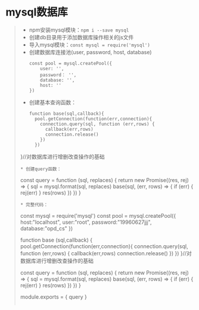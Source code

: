 # mysql数据库
>* npm安装mysql模块：```npm i --save mysql```  
>* 创建db目录用于添加数据库操作相关的js文件  
>* 导入mysql模块：```const mysql = require('mysql')```  
>* 创建数据库连接池(user, password, host, database)
>   ```
>   const pool = mysql.createPool({
>       user: '',
>       password： '',
>       database: '',
>       host: ''
>   })
>   ```
>* 创建基本查询函数：
>   ```
>   function base(sql,callback){
>     pool.getConnection(function(err,connection){
>       connection.query(sql, function (err,rows) {
>         callback(err,rows)
>         connection.release()
>       })
>     })
>  }//对数据库进行增删改查操作的基础
>   ```
>* 创建query函数：
>   ```
>   const query = function (sql, replaces) {
>     return new Promise((res, rej) => {
>       sql = mysql.format(sql, replaces)
>       base(sql, (err, rows) => {
>         if (err) {
>           rej(err)
>         }
>         res(rows)
>       })
>     })
>   }
>   ```
>* 完整代码：
>   ```
>   const mysql = require('mysql')
>   const pool = mysql.createPool({
>       host:"localhost",
>       user:"root",
>       password:"19960627jjj",
>       database:"opd_cs"
>   })
>   
>   function base (sql,callback) {
>     pool.getConnection(function(err,connection){
>       connection.query(sql, function (err,rows) {
>         callback(err,rows)
>         connection.release()
>       })
>     })
>   }//对数据库进行增删改查操作的基础
>   
>   const query = function (sql, replaces) {
>     return new Promise((res, rej) => {
>       sql = mysql.format(sql, replaces)
>       base(sql, (err, rows) => {
>         if (err) {
>           rej(err)
>         }
>         res(rows)
>       })
>     })
>   }
>   
>   module.exports = {
>     query
>   }
>
>   ```
